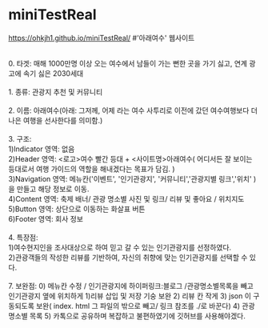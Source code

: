# miniTestReal 
https://ohkjh1.github.io/miniTestReal/
#'아래여수' 웹사이트 </br>

</br>
0. 타겟: 매해 1000만명 이상 오는 여수에서 남들이 가는 뻔한 곳을 가기 싫고, 연계 광고에 속기 싫은 2030세대</br>
</br>1. 종류: 관광지 추천 및 커뮤니티</br>
</br>2. 이름: 아래여수(아래: 그저께, 어제 라는 여수 사투리로 이전에 갔던 여수여행보다 더 나은 여행을 선사한다를 의미함.)</br>
</br>3. 구조:</br>
   1)Indicator 영역: 없음 </br>
   2)Header 영역: <로고>여수 빨간 등대 + <사이트명>아래여수( 어디서든 잘 보이는 등대로서 여행 가이드의 역할을 해내겠다는 목표가 담김. ) </br>
   3)Navigation 영역: 메뉴칸('이벤트', '인기관광지', '커뮤니티','관광지별 링크','위치' )을 만들고 해당 정보로 이동. </br>
   4)Content 영역: 축제 배너/ 관광 명소별 사진 및 링크/ 리뷰 및 좋아요 / 위치지도 </br>
   5)Button 영역: 상단으로 이동하는 화살표 버튼</br>
   6)Footer 영역: 회사 정보</br>
</br>4. 특장점:</br>
   1)여수현지인을 조사대상으로 하여 믿고 갈 수 있는 인기관광지를 선정하였다. </br>
   2)관광객들의 작성한 리뷰를 기반하여, 자신의 취향에 맞는 인기관광지를 선택할 수 있다. </br>
</br>7. 보완점:
   0) 메뉴칸 수정 / 인기관광지에 하이퍼링크:블로그 /관광명소별목록을 빼고 인기관광지 옆에 위치하게 
   1)리뷰 삽입 및 저장 기숭 보완
   2) 리뷰 칸 작게
   3) json  이 구동되도록 보완( index. html 그 파일의 밖으로 빼고/ 링크 참조를 ./로 바꾼다) 
   4) 관광 명소별 목록
   5) 카톡으로 공유하며 복잡하고 불편하였기에 깃허브를 사용해야겠다. 
      
